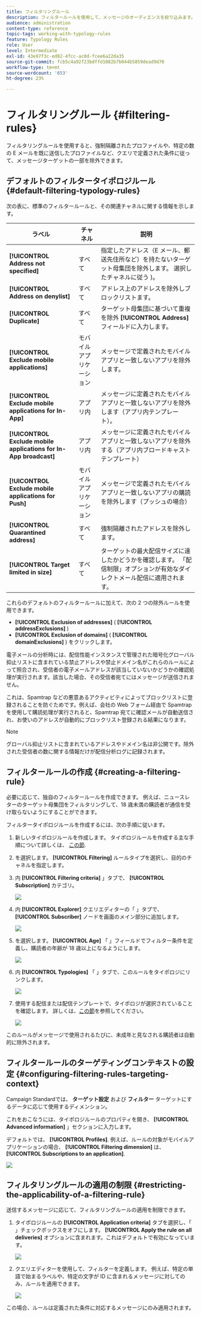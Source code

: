 ```yaml
---
title: フィルタリングルール
description: フィルタールールを使用して、メッセージのオーディエンスを絞り込みます。
audience: administration
content-type: reference
topic-tags: working-with-typology-rules
feature: Typology Rules
role: User
level: Intermediate
exl-id: 43e97f3c-ed82-4fcc-ac0d-fcee6a22da35
source-git-commit: fcb5c4a92f23bdffd1082b7b044b5859dead9d70
workflow-type: tm+mt
source-wordcount: '653'
ht-degree: 23%

---
```


# フィルタリングルール {#filtering-rules}

フィルタリングルールを使用すると、強制隔離されたプロファイルや、特定の数の E メールを既に送信したプロファイルなど、クエリで定義された条件に従って、メッセージターゲットの一部を除外できます。

## デフォルトのフィルタータイポロジルール {#default-filtering-typology-rules}

次の表に、標準のフィルタールールと、その関連チャネルに関する情報を示します。

| ラベル | チャネル | 説明 |
| ---------|----------|---------|
| **[!UICONTROL Address not specified]** | すべて | 指定したアドレス（E メール、郵送先住所など）を持たないターゲット母集団を除外します。 選択したチャネルに従う )。 |
| **[!UICONTROL Address on denylist]** | すべて | アドレス上のアドレスを除外しブロックリストます。 |
| **[!UICONTROL Duplicate]** | すべて | ターゲット母集団に基づいて重複を除外 **[!UICONTROL Address]** フィールドに入力します。 |
| **[!UICONTROL Exclude mobile applications]** | モバイルアプリケーション | メッセージで定義されたモバイルアプリと一致しないアプリを除外します。 |
| **[!UICONTROL Exclude mobile applications for In-App]** | アプリ内 | メッセージに定義されたモバイルアプリと一致しないアプリを除外します（アプリ内テンプレート）。 |
| **[!UICONTROL Exclude mobile applications for In-App broadcast]** | アプリ内 | メッセージに定義されたモバイルアプリと一致しないアプリを除外する（アプリ内ブロードキャストテンプレート） |
| **[!UICONTROL Exclude mobile applications for Push]** | モバイルアプリケーション | メッセージで定義されたモバイルアプリと一致しないアプリの購読を除外します（プッシュの場合） |
| **[!UICONTROL Quarantined address]** | すべて | 強制隔離されたアドレスを除外します。 |
| **[!UICONTROL Target limited in size]** | すべて | ターゲットの最大配信サイズに達したかどうかを確認します。 「配信制限」オプションが有効なダイレクトメール配信に適用されます。 |

これらのデフォルトのフィルタールールに加えて、次の 2 つの除外ルールを使用できます。

* **[!UICONTROL Exclusion of addresses]** ( **[!UICONTROL addressExclusions]** )
* **[!UICONTROL Exclusion of domains]** ( **[!UICONTROL domainExclusions]** ) をクリックします。

電子メールの分析時には、配信性能インスタンスで管理された暗号化グローバル抑止リストに含まれている禁止アドレスや禁止ドメイン名がこれらのルールによって照合され、受信者の電子メールアドレスが該当していないかどうかの確認処理が実行されます。該当した場合、その受信者宛てにはメッセージが送信されません。

これは、Spamtrap などの悪意あるアクティビティによってブロックリストに登録されることを防ぐためです。例えば、会社の Web フォーム経由で Spamtrap を使用して購読処理が実行されると、Spamtrap 宛てに確認メールが自動送信され、お使いのアドレスが自動的にブロックリスト登録される結果になります。

>[!NOTE]
>
>グローバル抑止リストに含まれているアドレスやドメイン名は非公開です。除外された受信者の数に関する情報だけが配信分析ログに記録されます。

## フィルタールールの作成 {#creating-a-filtering-rule}

必要に応じて、独自のフィルタールールを作成できます。 例えば、ニュースレターのターゲット母集団をフィルタリングして、18 歳未満の購読者が通信を受け取らないようにすることができます。

フィルタータイポロジルールを作成するには、次の手順に従います。

1. 新しいタイポロジルールを作成します。 タイポロジルールを作成する主な手順について詳しくは、 [この節](../../sending/using/managing-typology-rules.md).

1. を選択します。 **[!UICONTROL Filtering]** ルールタイプを選択し、目的のチャネルを指定します。

1. 内 **[!UICONTROL Filtering criteria]** 」タブで、 **[!UICONTROL Subscription]** カテゴリ。

   ![](assets/typology_create-rule-subscription.png)

1. 内 **[!UICONTROL Explorer]** クエリエディターの「 」タブで、 **[!UICONTROL Subscriber]** ノードを画面のメイン部分に追加します。

   ![](assets/typology_create-rule-subscriber.png)

1. を選択します。 **[!UICONTROL Age]** 「 」フィールドでフィルター条件を定義し、購読者の年齢が 18 歳以上になるようにします。

   ![](assets/typology_create-rule-age.png)

1. 内 **[!UICONTROL Typologies]** 「 」タブで、このルールをタイポロジにリンクします。

   ![](assets/typology_create-rule-typology.png)

1. 使用する配信または配信テンプレートで、タイポロジが選択されていることを確認します。 詳しくは、[この節](../../sending/using/managing-typologies.md#applying-typologies-to-messages)を参照してください。

   ![](assets/typology_template.png)

このルールがメッセージで使用されるたびに、未成年と見なされる購読者は自動的に除外されます。

## フィルタールールのターゲティングコンテキストの設定 {#configuring-filtering-rules-targeting-context}

Campaign Standardでは、  **ターゲット設定** および **フィルター** ターゲットにするデータに応じて使用するディメンション。

これをおこなうには、タイポロジルールのプロパティを開き、 **[!UICONTROL Advanced information]** 」セクションに入力します。

デフォルトでは、 **[!UICONTROL Profiles]**. 例えば、ルールの対象がモバイルアプリケーションの場合、 **[!UICONTROL Filtering dimension]** は、 **[!UICONTROL Subscriptions to an application]**.

![](assets/typology_rule-order_2.png)

## フィルタリングルールの適用の制限 {#restricting-the-applicability-of-a-filtering-rule}

送信するメッセージに応じて、フィルタリングルールの適用を制限できます。

1. タイポロジルールの **[!UICONTROL Application criteria]** タブを選択し、「 」チェックボックスをオフにします。 **[!UICONTROL Apply the rule on all deliveries]** オプションに含まれます。これはデフォルトで有効になっています。

   ![](assets/typology_limit.png)

1. クエリエディターを使用して、フィルターを定義します。 例えば、特定の単語で始まるラベルや、特定の文字が ID に含まれるメッセージに対してのみ、ルールを適用できます。

   ![](assets/typology_limit-rule.png)

この場合、ルールは定義された条件に対応するメッセージにのみ適用されます。
